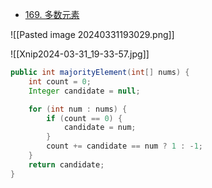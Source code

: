 - [169. 多数元素](https://leetcode.cn/problems/majority-element/)

![[Pasted image 20240331193029.png]]

![[Xnip2024-03-31_19-33-57.jpg]]


```java
public int majorityElement(int[] nums) {
	int count = 0;
	Integer candidate = null;

	for (int num : nums) {
		if (count == 0) {
			candidate = num;
		}
		count += candidate == num ? 1 : -1;
	}
	return candidate;
}

```